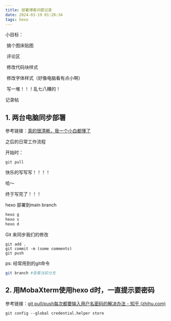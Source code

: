 ```yaml
---
title: 部署博客问题记录
date: 2024-03-19 01:20:34
tags: hexo
---
```








小目标：

​	搞个图床贴图

​	评论区

​	修改代码块样式

​	修改字体样式（好像电脑看有点小啊）

​	写一堆！！！乱七八糟的！

记录帖

## 1. 两台电脑同步部署

参考链接：[真的很清晰，我一个小白都懂了](https://blog.csdn.net/K1052176873/article/details/122879462)

之后的日常工作流程

开始时：

```
git pull
```

快乐的写写写！！！！



哈～



终于写完了！！！



hexo 部署到main branch

```bash
hexo g
hexo s
hexo d
```



Git 来同步我们的修改

```
git add .
git commit -m (some comments)
git push
```

ps: 经常用到的git命令

```bash
git branch #查看当前分支
```



## 2. 用MobaXterm使用hexo d时，一直提示要密码

参考链接：[git pull/push每次都要输入用户名密码的解决办法 - 知乎 (zhihu.com)](https://zhuanlan.zhihu.com/p/344314336)

`git config --global credential.helper store`


